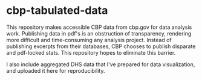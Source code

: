 # cbp-tabulated-data
This repository makes accessible CBP data from cbp.gov for data analysis work. Publishing data in pdf's is an obstruction of transparency, rendering more difficult and time-consuming any analysis project. Instead of publishing excerpts from their databases, CBP chooses to publish disparate and pdf-locked stats. This repository hopes to eliminate this barrier.

I also include aggregated DHS data that I've prepared for data visualization, and uploaded it here for reproducibility.
